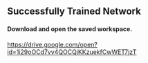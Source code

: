 ## Successfully Trained Network

#### Download and open the saved workspace.

https://drive.google.com/open?id=1i29oOCd7vv4QOCQjKKzuekfCwWET7jzT
